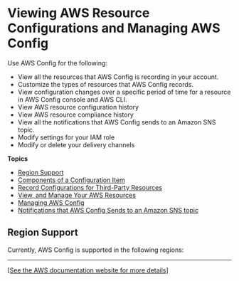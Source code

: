 # Viewing AWS Resource Configurations and Managing AWS Config<a name="aws-config-landing-page"></a>

Use AWS Config for the following:
+ View all the resources that AWS Config is recording in your account\.
+ Customize the types of resources that AWS Config records\.
+ View configuration changes over a specific period of time for a resource in AWS Config console and AWS CLI\.
+ View AWS resource configuration history
+ View AWS resource compliance history
+ View all the notifications that AWS Config sends to an Amazon SNS topic\.
+ Modify settings for your IAM role
+ Modify or delete your delivery channels

**Topics**
+ [Region Support](#region-support-config)
+ [Components of a Configuration Item](config-item-table.md)
+ [Record Configurations for Third\-Party Resources](customresources.md)
+ [View, and Manage Your AWS Resources](view-manage-resource.md)
+ [Managing AWS Config](manage-config.md)
+ [Notifications that AWS Config Sends to an Amazon SNS topic](notifications-for-AWS-Config.md)

## Region Support<a name="region-support-config"></a>

Currently, AWS Config is supported in the following regions:


****  
[\[See the AWS documentation website for more details\]](http://docs.aws.amazon.com/config/latest/developerguide/aws-config-landing-page.html)